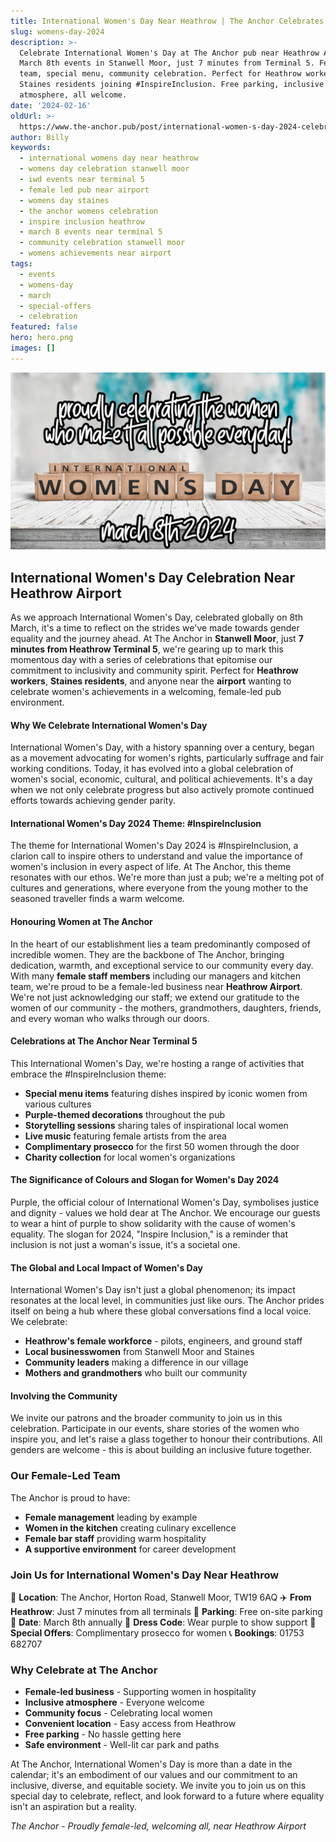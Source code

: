 ```yaml
---
title: International Women's Day Near Heathrow | The Anchor Celebrates
slug: womens-day-2024
description: >-
  Celebrate International Women's Day at The Anchor pub near Heathrow Airport.
  March 8th events in Stanwell Moor, just 7 minutes from Terminal 5. Female-led
  team, special menu, community celebration. Perfect for Heathrow workers and
  Staines residents joining #InspireInclusion. Free parking, inclusive
  atmosphere, all welcome.
date: '2024-02-16'
oldUrl: >-
  https://www.the-anchor.pub/post/international-women-s-day-2024-celebration-stanwel
author: Billy
keywords:
  - international womens day near heathrow
  - womens day celebration stanwell moor
  - iwd events near terminal 5
  - female led pub near airport
  - womens day staines
  - the anchor womens celebration
  - inspire inclusion heathrow
  - march 8 events near terminal 5
  - community celebration stanwell moor
  - womens achievements near airport
tags:
  - events
  - womens-day
  - march
  - special-offers
  - celebration
featured: false
hero: hero.png
images: []
---
```


  

![international women s day 2024 celebration stanwel image](/content/blog/womens-day-2024/hero.png)

  

## International Women's Day Celebration Near Heathrow Airport

As we approach International Women's Day, celebrated globally on 8th March, it's a time to reflect on the strides we've made towards gender equality and the journey ahead. At The Anchor in **Stanwell Moor**, just **7 minutes from Heathrow Terminal 5**, we're gearing up to mark this momentous day with a series of celebrations that epitomise our commitment to inclusivity and community spirit. Perfect for **Heathrow workers**, **Staines residents**, and anyone near the **airport** wanting to celebrate women's achievements in a welcoming, female-led pub environment.

  

#### **Why We Celebrate International Women's Day**

International Women's Day, with a history spanning over a century, began as a movement advocating for women's rights, particularly suffrage and fair working conditions. Today, it has evolved into a global celebration of women's social, economic, cultural, and political achievements. It's a day when we not only celebrate progress but also actively promote continued efforts towards achieving gender parity.

  

#### **International Women's Day 2024 Theme: #InspireInclusion**

The theme for International Women's Day 2024 is #InspireInclusion, a clarion call to inspire others to understand and value the importance of women's inclusion in every aspect of life. At The Anchor, this theme resonates with our ethos. We're more than just a pub; we're a melting pot of cultures and generations, where everyone from the young mother to the seasoned traveller finds a warm welcome.

  

#### **Honouring Women at The Anchor**

In the heart of our establishment lies a team predominantly composed of incredible women. They are the backbone of The Anchor, bringing dedication, warmth, and exceptional service to our community every day. With many **female staff members** including our managers and kitchen team, we're proud to be a female-led business near **Heathrow Airport**. We're not just acknowledging our staff; we extend our gratitude to the women of our community - the mothers, grandmothers, daughters, friends, and every woman who walks through our doors.

  

#### **Celebrations at The Anchor Near Terminal 5**

This International Women's Day, we're hosting a range of activities that embrace the #InspireInclusion theme:

- **Special menu items** featuring dishes inspired by iconic women from various cultures
- **Purple-themed decorations** throughout the pub
- **Storytelling sessions** sharing tales of inspirational local women
- **Live music** featuring female artists from the area
- **Complimentary prosecco** for the first 50 women through the door
- **Charity collection** for local women's organizations

  

#### **The Significance of Colours and Slogan for Women's Day 2024**

Purple, the official colour of International Women's Day, symbolises justice and dignity - values we hold dear at The Anchor. We encourage our guests to wear a hint of purple to show solidarity with the cause of women's equality. The slogan for 2024, "Inspire Inclusion," is a reminder that inclusion is not just a woman's issue, it's a societal one.

  

#### **The Global and Local Impact of Women's Day**

International Women's Day isn't just a global phenomenon; its impact resonates at the local level, in communities just like ours. The Anchor prides itself on being a hub where these global conversations find a local voice. We celebrate:

- **Heathrow's female workforce** - pilots, engineers, and ground staff
- **Local businesswomen** from Stanwell Moor and Staines
- **Community leaders** making a difference in our village
- **Mothers and grandmothers** who built our community

  

#### **Involving the Community**

We invite our patrons and the broader community to join us in this celebration. Participate in our events, share stories of the women who inspire you, and let's raise a glass together to honour their contributions. All genders are welcome - this is about building an inclusive future together.

### Our Female-Led Team

The Anchor is proud to have:
- **Female management** leading by example
- **Women in the kitchen** creating culinary excellence
- **Female bar staff** providing warm hospitality
- **A supportive environment** for career development

  

### Join Us for International Women's Day Near Heathrow

📍 **Location**: The Anchor, Horton Road, Stanwell Moor, TW19 6AQ
✈️ **From Heathrow**: Just 7 minutes from all terminals
🚗 **Parking**: Free on-site parking
📅 **Date**: March 8th annually
💜 **Dress Code**: Wear purple to show support
🥂 **Special Offers**: Complimentary prosecco for women
📞 **Bookings**: 01753 682707

### Why Celebrate at The Anchor

- **Female-led business** - Supporting women in hospitality
- **Inclusive atmosphere** - Everyone welcome
- **Community focus** - Celebrating local women
- **Convenient location** - Easy access from Heathrow
- **Free parking** - No hassle getting here
- **Safe environment** - Well-lit car park and paths

At The Anchor, International Women's Day is more than a date in the calendar; it's an embodiment of our values and our commitment to an inclusive, diverse, and equitable society. We invite you to join us on this special day to celebrate, reflect, and look forward to a future where equality isn't an aspiration but a reality.

*The Anchor - Proudly female-led, welcoming all, near Heathrow Airport*
